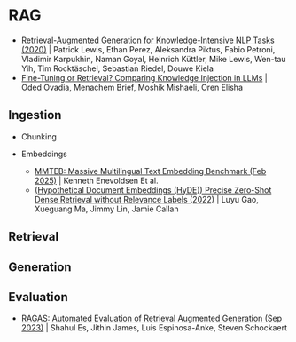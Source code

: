 # RAG
- [Retrieval-Augmented Generation for Knowledge-Intensive NLP Tasks (2020)](https://arxiv.org/abs/2005.11401v4) | Patrick Lewis, Ethan Perez, Aleksandra Piktus, Fabio Petroni, Vladimir Karpukhin, Naman Goyal, Heinrich Küttler, Mike Lewis, Wen-tau Yih, Tim Rocktäschel, Sebastian Riedel, Douwe Kiela
- [Fine-Tuning or Retrieval? Comparing Knowledge Injection in LLMs](https://arxiv.org/abs/2312.05934) | Oded Ovadia, Menachem Brief, Moshik Mishaeli, Oren Elisha
## Ingestion
  - Chunking
    
  - Embeddings
    - [MMTEB: Massive Multilingual Text Embedding Benchmark (Feb 2025)](https://arxiv.org/pdf/2502.13595) | Kenneth Enevoldsen Et al.
    - [(Hypothetical Document Embeddings (HyDE)) Precise Zero-Shot Dense Retrieval without Relevance Labels (2022)](https://arxiv.org/abs/2212.10496) | Luyu Gao, Xueguang Ma, Jimmy Lin, Jamie Callan
## Retrieval
## Generation

## Evaluation
- [RAGAS: Automated Evaluation of Retrieval Augmented Generation (Sep 2023)](https://arxiv.org/abs/2309.15217) | Shahul Es, Jithin James, Luis Espinosa-Anke, Steven Schockaert
